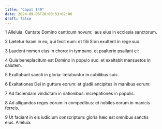 ```yaml
---
title: "Caput 149"
date: 2024-09-06T20:00:53+02:00
draft: false
---
```



1 Alleluia. Cantate Domino canticum novum: laus eius in ecclesia sanctorum.

2 Lætetur Israel in eo, qui fecit eum: et filii Sion exultent in rege suo.

3 Laudent nomen eius in choro: in tympano, et psalterio psallant ei:

4 Quia beneplacitum est Domino in populo suo: et exaltabit mansuetos in salutem.

5 Exultabunt sancti in gloria: lætabuntur in cubilibus suis.

6 Exaltationes Dei in gutture eorum: et gladii ancipites in manibus eorum:

7 Ad faciendam vindictam in nationibus: increpationes in populis.

8 Ad alligandos reges eorum in compedibus: et nobiles eorum in manicis ferreis.

9 Ut faciant in eis iudicium conscriptum: gloria hæc est omnibus sanctis eius. Alleluia.

